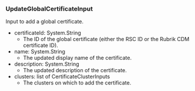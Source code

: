 ### UpdateGlobalCertificateInput
Input to add a global certificate.

- certificateId: System.String
  - The ID of the global certificate (either the RSC ID or the Rubrik CDM certificate ID).
- name: System.String
  - The updated display name of the certificate.
- description: System.String
  - The updated description of the certificate.
- clusters: list of CertificateClusterInputs
  - The clusters on which to add the certificate.
